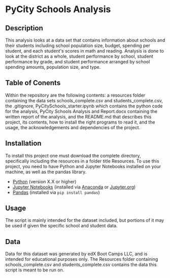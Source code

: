 # PyCity Schools Analysis
## Description
This analysis looks at a data set that contains information about schools and their students including school population size, budget, spending per student, and each student's scores in math and reading. Analysis is done to look at the district as a whole, student performance by school, student performance by grade, and student performance arranged by school spending amounts, population size, and type.
## Table of Conents
Within the repository are the following contents: a resources folder containing the data sets schools_complete.csv and students_complete.csv, the .gitignore, PyCitySchools_starter.ipynb which contains the python code for the analysis, PyCity Schools Analysis and Report.docx containing the written report of the analysis, and the README.md that describes this project, its contents, how to install the right programs to read it, and the usage, the acknowledgements and dependencies of the project. 
## Installation
To install this project one must download the complete directory, specifically including the resources in a folder title Resources. To use this project, you need to have Python and Jupyter Notebooks installed on your machine, as well as the pandas library.  
- [Python](https://www.python.org/) (version X.X or higher)
- [Jupyter Notebooks](https://jupyter.org/) (installed via [Anaconda](https://www.anaconda.com/) or [Jupyter.org](https://jupyter.org/install))
- [Pandas](https://pandas.pydata.org/) (installed via `pip install pandas`)
## Usage
The script is mainly intended for the dataset included, but portions of it may be used if given the specific school and student data. 
## Data
Data for this dataset was generated by edX Boot Camps LLC, and is intended for educational purposes only. The Resources folder containing schools_complete.csv and students_complete.csv contains the data this script is meant to be run on.
